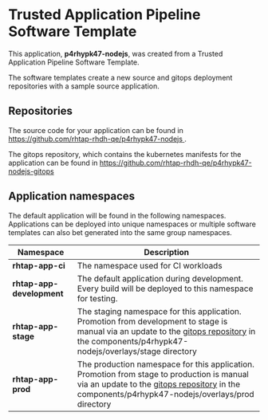 # Trusted Application Pipeline Software Template

This application, **p4rhypk47-nodejs**, was created from a Trusted Application Pipeline Software Template.

The software templates create a new source and gitops deployment repositories with a sample source application. 

## Repositories

The source code for your application can be found in [https://github.com/rhtap-rhdh-qe/p4rhypk47-nodejs ](https://github.com/rhtap-rhdh-qe/p4rhypk47-nodejs ).
 
The gitops repository, which contains the kubernetes manifests for the application can be found in 
[https://github.com/rhtap-rhdh-qe/p4rhypk47-nodejs-gitops ](https://github.com/rhtap-rhdh-qe/p4rhypk47-nodejs-gitops ) 

## Application namespaces 

The default application will be found in the following namespaces. Applications can be deployed into unique namespaces or multiple software templates can also bet generated into the same group namespaces.  

|  Namespace   |  Description   |  
| -------- | -------- |
| **rhtap-app-ci** | The namespace used for CI workloads |
| **rhtap-app-development** | The default application during development. Every build will be deployed to this namespace for testing. |
| **rhtap-app-stage** | The staging namespace for this application. Promotion from development to stage is manual via an update to the [gitops repository](https://github.com/rhtap-rhdh-qe/p4rhypk47-nodejs-gitops ) in the components/p4rhypk47-nodejs/overlays/stage directory |
| **rhtap-app-prod** | The production namespace for this application. Promotion from stage to production is manual via an update to the [gitops repository](https://github.com/rhtap-rhdh-qe/p4rhypk47-nodejs-gitops ) in the components/p4rhypk47-nodejs/overlays/prod directory |